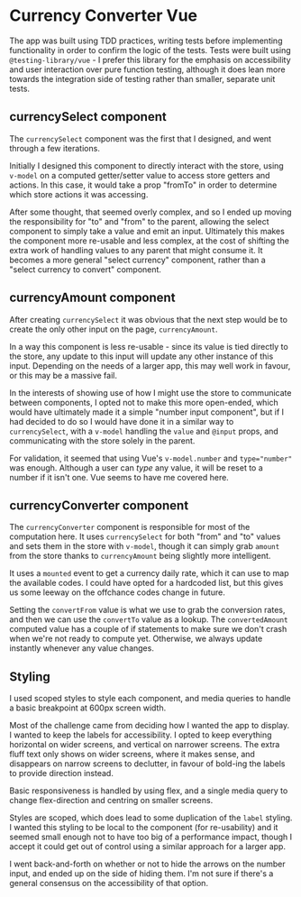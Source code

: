 # Currency Converter Vue

The app was built using TDD practices, writing tests before implementing functionality in order to confirm the logic of the tests. Tests were built using `@testing-library/vue` - I prefer this library for the emphasis on accessibility and user interaction over pure function testing, although it does lean more towards the integration side of testing rather than smaller, separate unit tests.

## currencySelect component

The `currencySelect` component was the first that I designed, and went through a few iterations.

Initially I designed this component to directly interact with the store, using `v-model` on a computed getter/setter value to access store getters and actions. In this case, it would take a prop "fromTo" in order to determine which store actions it was accessing.

After some thought, that seemed overly complex, and so I ended up moving the responsibility for "to" and "from" to the parent, allowing the select component to simply take a value and emit an input. Ultimately this makes the component more re-usable and less complex, at the cost of shifting the extra work of handling values to any parent that might consume it. It becomes a more general "select currency" component, rather than a "select currency to convert" component.

## currencyAmount component

After creating `currencySelect` it was obvious that the next step would be to create the only other input on the page, `currencyAmount`.

In a way this component is less re-usable - since its value is tied directly to the store, any update to this input will update any other instance of this input. Depending on the needs of a larger app, this may well work in favour, or this may be a massive fail.

In the interests of showing use of how I might use the store to communicate between components, I opted not to make this more open-ended, which would have ultimately made it a simple "number input component", but if I had decided to do so I would have done it in a similar way to `currencySelect`, with a `v-model` handling the `value` and `@input` props, and communicating with the store solely in the parent.

For validation, it seemed that using Vue's `v-model.number` and `type="number"` was enough. Although a user can _type_ any value, it will be reset to a number if it isn't one. Vue seems to have me covered here.

## currencyConverter component

The `currencyConverter` component is responsible for most of the computation here. It uses `currencySelect` for both "from" and "to" values and sets them in the store with `v-model`, though it can simply grab `amount` from the store thanks to `currencyAmount` being slightly more intelligent.

It uses a `mounted` event to get a currency daily rate, which it can use to map the available codes. I could have opted for a hardcoded list, but this gives us some leeway on the offchance codes change in future.

Setting the `convertFrom` value is what we use to grab the conversion rates, and then we can use the `convertTo` value as a lookup. The `convertedAmount` computed value has a couple of if statements to make sure we don't crash when we're not ready to compute yet. Otherwise, we always update instantly whenever any value changes.

## Styling

I used scoped styles to style each component, and media queries to handle a basic breakpoint at 600px screen width.

Most of the challenge came from deciding how I wanted the app to display. I wanted to keep the labels for accessibility. I opted to keep everything horizontal on wider screens, and vertical on narrower screens. The extra fluff text only shows on wider screens, where it makes sense, and disappears on narrow screens to declutter, in favour of bold-ing the labels to provide direction instead.

Basic responsiveness is handled by using flex, and a single media query to change flex-direction and centring on smaller screens.

Styles are scoped, which does lead to some duplication of the `label` styling. I wanted this styling to be local to the component (for re-usability) and it seemed small enough not to have too big of a performance impact, though I accept it could get out of control using a similar approach for a larger app.

I went back-and-forth on whether or not to hide the arrows on the number input, and ended up on the side of hiding them. I'm not sure if there's a general consensus on the accessibility of that option.

